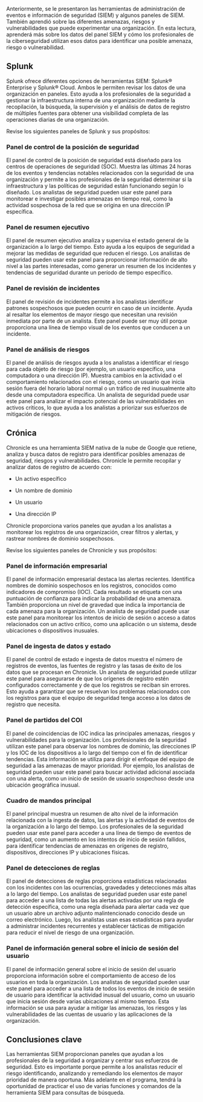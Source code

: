 
Anteriormente, se le presentaron las herramientas de administración de eventos e información de seguridad (SIEM) y algunos paneles de SIEM. También aprendió sobre las diferentes amenazas, riesgos y vulnerabilidades que puede experimentar una organización. En esta lectura, aprenderá más sobre los datos del panel SIEM y cómo los profesionales de la ciberseguridad utilizan esos datos para identificar una posible amenaza, riesgo o vulnerabilidad.

## Splunk

Splunk ofrece diferentes opciones de herramientas SIEM: Splunk® Enterprise y Splunk® Cloud. Ambos le permiten revisar los datos de una organización en paneles. Esto ayuda a los profesionales de la seguridad a gestionar la infraestructura interna de una organización mediante la recopilación, la búsqueda, la supervisión y el análisis de datos de registro de múltiples fuentes para obtener una visibilidad completa de las operaciones diarias de una organización.

Revise los siguientes paneles de Splunk y sus propósitos:

### **Panel de control de la posición de seguridad**

El panel de control de la posición de seguridad está diseñado para los centros de operaciones de seguridad (SOC). Muestra las últimas 24 horas de los eventos y tendencias notables relacionados con la seguridad de una organización y permite a los profesionales de la seguridad determinar si la infraestructura y las políticas de seguridad están funcionando según lo diseñado. Los analistas de seguridad pueden usar este panel para monitorear e investigar posibles amenazas en tiempo real, como la actividad sospechosa de la red que se origina en una dirección IP específica.

### **Panel de resumen ejecutivo**

El panel de resumen ejecutivo analiza y supervisa el estado general de la organización a lo largo del tiempo. Esto ayuda a los equipos de seguridad a mejorar las medidas de seguridad que reducen el riesgo. Los analistas de seguridad pueden usar este panel para proporcionar información de alto nivel a las partes interesadas, como generar un resumen de los incidentes y tendencias de seguridad durante un período de tiempo específico.

### **Panel de revisión de incidentes**

El panel de revisión de incidentes permite a los analistas identificar patrones sospechosos que pueden ocurrir en caso de un incidente. Ayuda al resaltar los elementos de mayor riesgo que necesitan una revisión inmediata por parte de un analista. Este panel puede ser muy útil porque proporciona una línea de tiempo visual de los eventos que conducen a un incidente.

### **Panel de análisis de riesgos**

El panel de análisis de riesgos ayuda a los analistas a identificar el riesgo para cada objeto de riesgo (por ejemplo, un usuario específico, una computadora o una dirección IP). Muestra cambios en la actividad o el comportamiento relacionados con el riesgo, como un usuario que inicia sesión fuera del horario laboral normal o un tráfico de red inusualmente alto desde una computadora específica. Un analista de seguridad puede usar este panel para analizar el impacto potencial de las vulnerabilidades en activos críticos, lo que ayuda a los analistas a priorizar sus esfuerzos de mitigación de riesgos.

## Crónica

Chronicle es una herramienta SIEM nativa de la nube de Google que retiene, analiza y busca datos de registro para identificar posibles amenazas de seguridad, riesgos y vulnerabilidades. Chronicle le permite recopilar y analizar datos de registro de acuerdo con:

- Un activo específico
    
- Un nombre de dominio
    
- Un usuario
    
- Una dirección IP
    

Chronicle proporciona varios paneles que ayudan a los analistas a monitorear los registros de una organización, crear filtros y alertas, y rastrear nombres de dominio sospechosos.

Revise los siguientes paneles de Chronicle y sus propósitos:

### **Panel de información empresarial**

El panel de información empresarial destaca las alertas recientes. Identifica nombres de dominio sospechosos en los registros, conocidos como indicadores de compromiso (IOC). Cada resultado se etiqueta con una puntuación de confianza para indicar la probabilidad de una amenaza. También proporciona un nivel de gravedad que indica la importancia de cada amenaza para la organización. Un analista de seguridad puede usar este panel para monitorear los intentos de inicio de sesión o acceso a datos relacionados con un activo crítico, como una aplicación o un sistema, desde ubicaciones o dispositivos inusuales.

### **Panel** **de ingesta de datos y estado**

El panel de control de estado e ingesta de datos muestra el número de registros de eventos, las fuentes de registro y las tasas de éxito de los datos que se procesan en Chronicle. Un analista de seguridad puede utilizar este panel para asegurarse de que los orígenes de registro estén configurados correctamente y de que los registros se reciban sin errores. Esto ayuda a garantizar que se resuelvan los problemas relacionados con los registros para que el equipo de seguridad tenga acceso a los datos de registro que necesita.

### **Panel** de **partidos** del **COI**

El panel de coincidencias de IOC indica las principales amenazas, riesgos y vulnerabilidades para la organización. Los profesionales de la seguridad utilizan este panel para observar los nombres de dominio, las direcciones IP y los IOC de los dispositivos a lo largo del tiempo con el fin de identificar tendencias. Esta información se utiliza para dirigir el enfoque del equipo de seguridad a las amenazas de mayor prioridad. Por ejemplo, los analistas de seguridad pueden usar este panel para buscar actividad adicional asociada con una alerta, como un inicio de sesión de usuario sospechoso desde una ubicación geográfica inusual.

### **Cuadro de mandos** **principal**

El panel principal muestra un resumen de alto nivel de la información relacionada con la ingesta de datos, las alertas y la actividad de eventos de la organización a lo largo del tiempo. Los profesionales de la seguridad pueden usar este panel para acceder a una línea de tiempo de eventos de seguridad, como un aumento en los intentos de inicio de sesión fallidos, para identificar tendencias de amenazas en orígenes de registro, dispositivos, direcciones IP y ubicaciones físicas.

### **Panel de detecciones de reglas**

El panel de detecciones de reglas proporciona estadísticas relacionadas con los incidentes con las ocurrencias, gravedades y detecciones más altas a lo largo del tiempo. Los analistas de seguridad pueden usar este panel para acceder a una lista de todas las alertas activadas por una regla de detección específica, como una regla diseñada para alertar cada vez que un usuario abre un archivo adjunto malintencionado conocido desde un correo electrónico. Luego, los analistas usan esas estadísticas para ayudar a administrar incidentes recurrentes y establecer tácticas de mitigación para reducir el nivel de riesgo de una organización.

### **Panel** **de información general** sobre el inicio de sesión del usuario

El panel de información general sobre el inicio de sesión del usuario proporciona información sobre el comportamiento de acceso de los usuarios en toda la organización. Los analistas de seguridad pueden usar este panel para acceder a una lista de todos los eventos de inicio de sesión de usuario para identificar la actividad inusual del usuario, como un usuario que inicia sesión desde varias ubicaciones al mismo tiempo. Esta información se usa para ayudar a mitigar las amenazas, los riesgos y las vulnerabilidades de las cuentas de usuario y las aplicaciones de la organización.

## Conclusiones clave

Las herramientas SIEM proporcionan paneles que ayudan a los profesionales de la seguridad a organizar y centrar sus esfuerzos de seguridad. Esto es importante porque permite a los analistas reducir el riesgo identificando, analizando y remediando los elementos de mayor prioridad de manera oportuna. Más adelante en el programa, tendrá la oportunidad de practicar el uso de varias funciones y comandos de la herramienta SIEM para consultas de búsqueda.